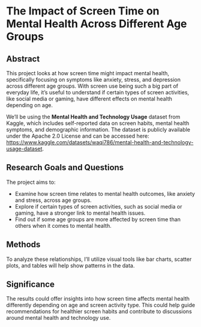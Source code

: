 # The Impact of Screen Time on Mental Health Across Different Age Groups

## Abstract

This project looks at how screen time might impact mental health, specifically focusing on symptoms like anxiety, stress, and depression across different age groups. With screen use being such a big part of everyday life, it’s useful to understand if certain types of screen activities, like social media or gaming, have different effects on mental health depending on age.

We’ll be using the **Mental Health and Technology Usage** dataset from Kaggle, which includes self-reported data on screen habits, mental health symptoms, and demographic information. The dataset is publicly available under the Apache 2.0 License and can be accessed here: https://www.kaggle.com/datasets/waqi786/mental-health-and-technology-usage-dataset.

## Research Goals and Questions
The project aims to:
- Examine how screen time relates to mental health outcomes, like anxiety and stress, across age groups.
- Explore if certain types of screen activities, such as social media or gaming, have a stronger link to mental health issues.
- Find out if some age groups are more affected by screen time than others when it comes to mental health.

## Methods

To analyze these relationships, I’ll utilize visual tools like bar charts, scatter plots, and tables will help show patterns in the data.

## Significance

The results could offer insights into how screen time affects mental health differently depending on age and screen activity type. This could help guide recommendations for healthier screen habits and contribute to discussions around mental health and technology use.
